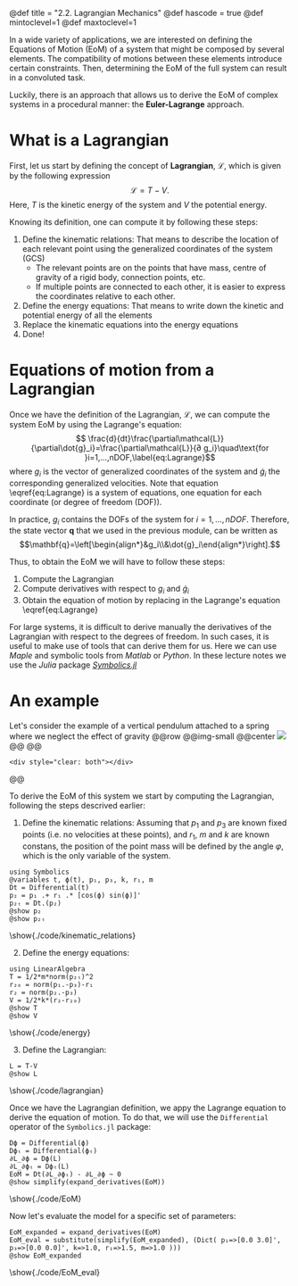 @def title = "2.2. Lagrangian Mechanics"
@def hascode = true
@def mintoclevel=1
@def maxtoclevel=1

In a wide variety of applications, we are interested on defining the Equations of Motion (EoM) of a system that might be composed by several elements. The compatibility of motions between these elements introduce certain constraints. Then, determining the EoM of the full system can result in a convoluted task.

Luckily, there is an approach that allows us to derive the EoM of complex systems in a procedural manner: the **Euler-Lagrange** approach.

# What is a Lagrangian

First, let us start by defining the concept of **Lagrangian**, $\mathcal{L}$, which is given by the following expression $$\mathcal{L}=T-V.$$
Here, $T$ is the kinetic energy of the system and $V$ the potential energy. 

Knowing its definition, one can compute it by following these steps:
1. Define the kinematic relations:
    That means to describe the location of each relevant point using the generalized coordinates of the system (GCS)
    - The relevant points are on the points that have mass, centre of gravity of a rigid body, connection points, etc.
    - If multiple points are connected to each other, it is easier to express the coordinates relative to each other.
2. Define the energy equations:
    That means to write down the kinetic and potential energy of all the elements
3. Replace the kinematic equations into the energy equations
4. Done!

# Equations of motion from a Lagrangian

Once we have the definition of the Lagrangian, $\mathcal{L}$, we can compute the system EoM by using the Lagrange's equation: 
$$ \frac{d}{dt}\frac{\partial\mathcal{L}}{\partial\dot{g}_i}=\frac{\partial\mathcal{L}}{∂ g_i}\quad\text{for }i=1,...,nDOF,\label{eq:Lagrange}$$ 
where $g_i$ is the vector of generalized coordinates of the system and $\dot{g}_i$ the corresponding generalized velocities. Note that equation \eqref{eq:Lagrange} is a system of equations, one equation for each coordinate (or degree of freedom (DOF)).

In practice, $g_i$ contains the DOFs of the system for $i=1,...,nDOF$. Therefore, the state vector $\mathbf{q}$ that we used in the previous module, can be written as $$\mathbf{q}=\left[\begin{align*}&g_i\\&\dot{g}_i\end{align*}\right].$$

Thus, to obtain the EoM we will have to follow these steps:
1. Compute the Lagrangian
2. Compute derivatives with respect to $g_i$ and $\dot{g}_i$
3. Obtain the equation of motion by replacing in the Lagrange's equation \eqref{eq:Lagrange}

For large systems, it is difficult to derive manually the derivatives of the Lagrangian with respect to the degrees of freedom. In such cases, it is useful to make use of tools that can derive them for us. Here we can use *Maple* and symbolic tools from *Matlab* or *Python*. In these lecture notes we use the *Julia* package [*Symbolics.jl*](https://symbolics.juliasymbolics.org/stable/)

# An example

Let's consider the example of a vertical pendulum attached to a spring where we neglect the effect of gravity
@@row
@@img-small
@@center ![](/assets/lecture_notes/Module2/LagrangianMechanics/figures/pendulum.png) @@
@@
~~~
<div style="clear: both"></div>
~~~
@@

To derive the EoM of this system we start by computing the Lagrangian, following the steps descrived earlier:
1. Define the kinematic relations:
Assuming that $p_1$ and $p_3$ are known fixed points (i.e. no velocities at these points), and $r_1$, $m$ and $k$ are known constans, the position of the point mass will be defined by the angle $\varphi$, which is the only variable of the system. 
```julia:./code/kinematic_relations
using Symbolics
@variables t, ϕ(t), p₁, p₃, k, r₁, m
Dt = Differential(t)
p₂ = p₁ .+ r₁ .* [cos(ϕ) sin(ϕ)]'
p₂ₜ = Dt.(p₂)
@show p₂
@show p₂ₜ
```
\show{./code/kinematic_relations}

2. Define the energy equations:
```julia:./code/energy
using LinearAlgebra
T = 1/2*m*norm(p₂ₜ)^2
r₂₀ = norm(p₁.-p₃)-r₁
r₂ = norm(p₂.-p₃)
V = 1/2*k*(r₂-r₂₀)
@show T
@show V
```
\show{./code/energy}

3. Define the Lagrangian:
```julia:./code/lagrangian
L = T-V
@show L
```
\show{./code/lagrangian}

Once we have the Lagrangian definition, we appy the Lagrange equation to derive the equation of motion. To do that, we will use the `Differential` operator of the `Symbolics.jl` package:
```julia:./code/EoM
Dϕ = Differential(ϕ)
Dϕₜ = Differential(ϕₜ)
∂L_∂ϕ = Dϕ(L)
∂L_∂ϕₜ = Dϕₜ(L)
EoM = Dt(∂L_∂ϕₜ) - ∂L_∂ϕ ~ 0
@show simplify(expand_derivatives(EoM))
```
\show{./code/EoM}

Now let's evaluate the model for a specific set of parameters:
```julia:./code/EoM_eval
EoM_expanded = expand_derivatives(EoM)
EoM_eval = substitute(simplify(EoM_expanded), (Dict( p₁=>[0.0 3.0]', p₃=>[0.0 0.0]', k=>1.0, r₁=>1.5, m=>1.0 )))
@show EoM_expanded
```
\show{./code/EoM_eval}



